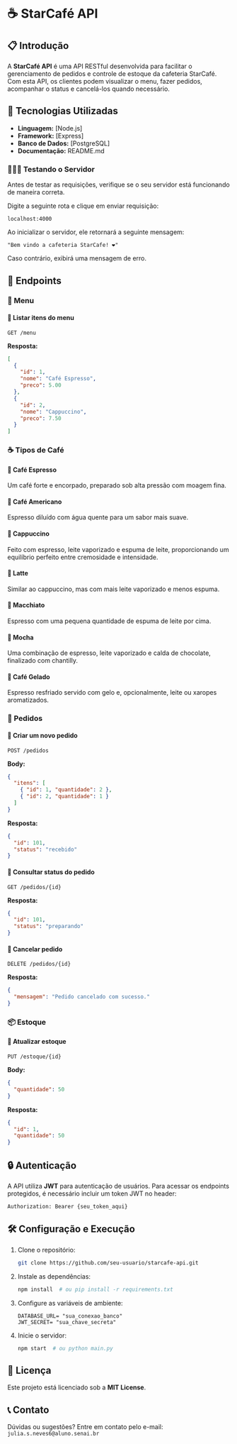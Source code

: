 # ☕ StarCafé API

## 📋 Introdução
A **StarCafé API** é uma API RESTful desenvolvida para facilitar o gerenciamento de pedidos e controle de estoque da cafeteria StarCafé. Com esta API, os clientes podem visualizar o menu, fazer pedidos, acompanhar o status e cancelá-los quando necessário.

## 🚀 Tecnologias Utilizadas
- **Linguagem:** [Node.js]
- **Framework:** [Express]
- **Banco de Dados:** [PostgreSQL]
- **Documentação:** README.md
  
### 👩🏻‍💻 Testando o Servidor 

Antes de testar as requisições, verifique se o seu servidor está funcionando de maneira correta. 

Digite a seguinte rota e clique em enviar requisição:

    localhost:4000
    
Ao inicializar o servidor, ele retornará a seguinte mensagem:

    "Bem vindo a cafeteria StarCafe! ❤️"
    
Caso contrário, exibirá uma mensagem de erro. 

## 📂 Endpoints

### 📝 Menu
#### 🔹 Listar itens do menu
```http
GET /menu
```
**Resposta:**
```json
[
  {
    "id": 1,
    "nome": "Café Espresso",
    "preco": 5.00
  },
  {
    "id": 2,
    "nome": "Cappuccino",
    "preco": 7.50
  }
]
```

### ☕ Tipos de Café
#### 🔹 Café Espresso  
Um café forte e encorpado, preparado sob alta pressão com moagem fina.  

#### 🔹 Café Americano  
Espresso diluído com água quente para um sabor mais suave.  

#### 🔹 Cappuccino  
Feito com espresso, leite vaporizado e espuma de leite, proporcionando um equilíbrio perfeito entre cremosidade e intensidade.  

#### 🔹 Latte  
Similar ao cappuccino, mas com mais leite vaporizado e menos espuma.  

#### 🔹 Macchiato  
Espresso com uma pequena quantidade de espuma de leite por cima.  

#### 🔹 Mocha  
Uma combinação de espresso, leite vaporizado e calda de chocolate, finalizado com chantilly.  

#### 🔹 Café Gelado  
Espresso resfriado servido com gelo e, opcionalmente, leite ou xaropes aromatizados.  

### 🛒 Pedidos
#### 🔹 Criar um novo pedido
```http
POST /pedidos
```
**Body:**
```json
{
  "itens": [
    { "id": 1, "quantidade": 2 },
    { "id": 2, "quantidade": 1 }
  ]
}
```
**Resposta:**
```json
{
  "id": 101,
  "status": "recebido"
}
```

#### 🔹 Consultar status do pedido
```http
GET /pedidos/{id}
```
**Resposta:**
```json
{
  "id": 101,
  "status": "preparando"
}
```

#### 🔹 Cancelar pedido
```http
DELETE /pedidos/{id}
```
**Resposta:**
```json
{
  "mensagem": "Pedido cancelado com sucesso."
}
```

### 📦 Estoque
#### 🔹 Atualizar estoque
```http
PUT /estoque/{id}
```
**Body:**
```json
{
  "quantidade": 50
}
```
**Resposta:**
```json
{
  "id": 1,
  "quantidade": 50
}
```

## 🔒 Autenticação
A API utiliza **JWT** para autenticação de usuários. Para acessar os endpoints protegidos, é necessário incluir um token JWT no header:
```http
Authorization: Bearer {seu_token_aqui}
```

## 🛠️ Configuração e Execução
1. Clone o repositório:
   ```sh
   git clone https://github.com/seu-usuario/starcafe-api.git
   ```
2. Instale as dependências:
   ```sh
   npm install  # ou pip install -r requirements.txt
   ```
3. Configure as variáveis de ambiente:
   ```env
   DATABASE_URL= "sua_conexao_banco"
   JWT_SECRET= "sua_chave_secreta"
   ```
4. Inicie o servidor:
   ```sh
   npm start  # ou python main.py
   ```

## 📜 Licença
Este projeto está licenciado sob a **MIT License**.

## 📞 Contato
Dúvidas ou sugestões? Entre em contato pelo e-mail: `julia.s.neves6@aluno.senai.br`
